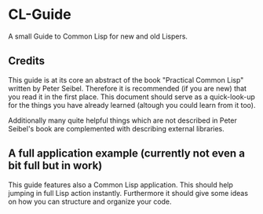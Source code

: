 # CL-Guide
A small Guide to Common Lisp for new and old Lispers.

## Credits
This guide is at its core an abstract of the book "Practical Common
Lisp" written by Peter Seibel. Therefore it is recommended (if you are
new) that you read it in the first place. This document should serve
as a quick-look-up for the things you have already learned (altough
you could learn from it too).

Additionally many quite helpful things which are not described in
Peter Seibel's book are complemented with describing external
libraries.

## A full application example (currently not even a bit full but in work)
This guide features also a Common Lisp application. This should help
jumping in full Lisp action instantly. Furthermore it should give some
ideas on how you can structure and organize your code.
